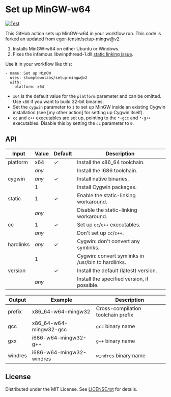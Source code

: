 Set up MinGW-w64
================

[![Test](https://github.com/stumptownlabs/setup-mingw/actions/workflows/test.yml/badge.svg)](https://github.com/stumptownlabs/setup-mingw/actions/workflows/test.yml)

This GitHub action sets up MinGW-w64 in your workflow run. This code is forked an updated from [egor-tensin/setup-mingw@v2](https://github.com/egor-tensin/setup-mingw)

1. Installs MinGW-w64 on either Ubuntu or Windows.
2. Fixes the infamous libwinpthread-1.dll [static linking issue].

[static linking issue]: https://stackoverflow.com/q/13768515/514684

Use it in your workflow like this:

    - name: Set up MinGW
      uses: stumptownlabs/setup-mingw@v2
      with:
        platform: x64

* `x64` is the default value for the `platform` parameter and can be omitted.
Use `x86` if you want to build 32-bit binaries.
* Set the `cygwin` parameter to `1` to set up MinGW inside an existing Cygwin
installation (see [my other action] for setting up Cygwin itself).
* `cc` and `c++` executables are set up, pointing to the `*-gcc` and `*-g++`
executables.
Disable this by setting the `cc` parameter to `0`.


API
---

| Input     | Value | Default | Description
| --------- | ----- | ------- | -----------
| platform  | x64   | ✓       | Install the x86_64 toolchain.
|           | *any* |         | Install the i686 toolchain.
| cygwin    | *any* | ✓       | Install native binaries.
|           | 1     |         | Install Cygwin packages.
| static    | 1     | ✓       | Enable the static-linking workaround.
|           | *any* |         | Disable the static-linking workaround.
| cc        | 1     | ✓       | Set up `cc`/`c++` executables.
|           | *any* |         | Don't set up `cc`/`c++`.
| hardlinks | *any* | ✓       | Cygwin: don't convert any symlinks.
|           | 1     |         | Cygwin: convert symlinks in /usr/bin to hardlinks.
| version   |       | ✓       | Install the default (latest) version.
|           | *any* |         | Install the specified version, if possible.

| Output  | Example                  | Description
| ------- | ------------------------ | -----------
| prefix  | x86_64-w64-mingw32       | Cross-compilation toolchain prefix
| gcc     | x86_64-w64-mingw32-gcc   | `gcc` binary name
| gxx     | i686-w64-mingw32-g++     | `g++` binary name
| windres | i686-w64-mingw32-windres | `windres` binary name

License
-------

Distributed under the MIT License.
See [LICENSE.txt] for details.

[LICENSE.txt]: LICENSE.txt
